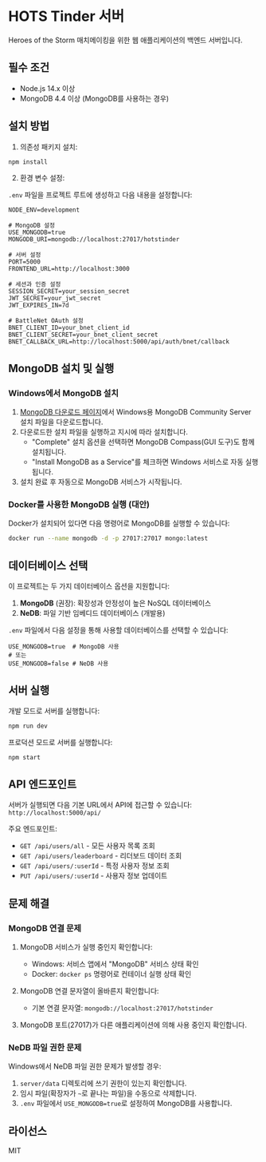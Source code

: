 # HOTS Tinder 서버

Heroes of the Storm 매치메이킹을 위한 웹 애플리케이션의 백엔드 서버입니다.

## 필수 조건

- Node.js 14.x 이상
- MongoDB 4.4 이상 (MongoDB를 사용하는 경우)

## 설치 방법

1. 의존성 패키지 설치:

```bash
npm install
```

2. 환경 변수 설정:
   
`.env` 파일을 프로젝트 루트에 생성하고 다음 내용을 설정합니다:

```
NODE_ENV=development

# MongoDB 설정
USE_MONGODB=true
MONGODB_URI=mongodb://localhost:27017/hotstinder

# 서버 설정
PORT=5000
FRONTEND_URL=http://localhost:3000

# 세션과 인증 설정
SESSION_SECRET=your_session_secret
JWT_SECRET=your_jwt_secret
JWT_EXPIRES_IN=7d

# BattleNet OAuth 설정
BNET_CLIENT_ID=your_bnet_client_id
BNET_CLIENT_SECRET=your_bnet_client_secret
BNET_CALLBACK_URL=http://localhost:5000/api/auth/bnet/callback
```

## MongoDB 설치 및 실행

### Windows에서 MongoDB 설치

1. [MongoDB 다운로드 페이지](https://www.mongodb.com/try/download/community)에서 Windows용 MongoDB Community Server 설치 파일을 다운로드합니다.
2. 다운로드한 설치 파일을 실행하고 지시에 따라 설치합니다.
   - "Complete" 설치 옵션을 선택하면 MongoDB Compass(GUI 도구)도 함께 설치됩니다.
   - "Install MongoDB as a Service"를 체크하면 Windows 서비스로 자동 실행됩니다.
3. 설치 완료 후 자동으로 MongoDB 서비스가 시작됩니다.

### Docker를 사용한 MongoDB 실행 (대안)

Docker가 설치되어 있다면 다음 명령어로 MongoDB를 실행할 수 있습니다:

```bash
docker run --name mongodb -d -p 27017:27017 mongo:latest
```

## 데이터베이스 선택

이 프로젝트는 두 가지 데이터베이스 옵션을 지원합니다:

1. **MongoDB** (권장): 확장성과 안정성이 높은 NoSQL 데이터베이스
2. **NeDB**: 파일 기반 임베디드 데이터베이스 (개발용)

`.env` 파일에서 다음 설정을 통해 사용할 데이터베이스를 선택할 수 있습니다:

```
USE_MONGODB=true  # MongoDB 사용
# 또는
USE_MONGODB=false # NeDB 사용
```

## 서버 실행

개발 모드로 서버를 실행합니다:

```bash
npm run dev
```

프로덕션 모드로 서버를 실행합니다:

```bash
npm start
```

## API 엔드포인트

서버가 실행되면 다음 기본 URL에서 API에 접근할 수 있습니다:
`http://localhost:5000/api/`

주요 엔드포인트:
- `GET /api/users/all` - 모든 사용자 목록 조회
- `GET /api/users/leaderboard` - 리더보드 데이터 조회
- `GET /api/users/:userId` - 특정 사용자 정보 조회
- `PUT /api/users/:userId` - 사용자 정보 업데이트

## 문제 해결

### MongoDB 연결 문제

1. MongoDB 서비스가 실행 중인지 확인합니다:
   - Windows: 서비스 앱에서 "MongoDB" 서비스 상태 확인
   - Docker: `docker ps` 명령어로 컨테이너 실행 상태 확인

2. MongoDB 연결 문자열이 올바른지 확인합니다:
   - 기본 연결 문자열: `mongodb://localhost:27017/hotstinder`

3. MongoDB 포트(27017)가 다른 애플리케이션에 의해 사용 중인지 확인합니다.

### NeDB 파일 권한 문제

Windows에서 NeDB 파일 권한 문제가 발생할 경우:

1. `server/data` 디렉토리에 쓰기 권한이 있는지 확인합니다.
2. 임시 파일(확장자가 `~`로 끝나는 파일)을 수동으로 삭제합니다.
3. `.env` 파일에서 `USE_MONGODB=true`로 설정하여 MongoDB를 사용합니다.

## 라이선스

MIT 